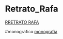 
# Retrato_Rafa
[RRETRATO RAFA](9_formas_rafael_gordillo.pdf)

#monografico
[monografia](monografia_osamu_sato-pdf)

